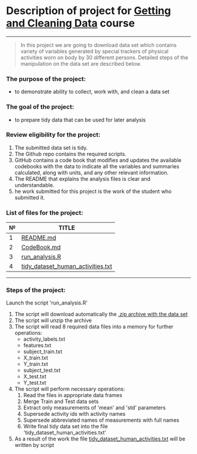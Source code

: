 # Description of project for [Getting and Cleaning Data](https://www.coursera.org/learn/data-cleaning/home/welcome) course
---
>In this project we are going to download data set which contains variety of variables generated by special trackers of physical activities worn on body by 30 different persons. 
Detailed steps of the manipulation on the data set are described below.

### The purpose of the project:
- to demonstrate ability to collect, work with, and clean a data set

### The goal of the project:
- to prepare tidy data that can be used for later analysis

### Review eligibility for the project:
1. The submitted data set is tidy.
2. The Github repo contains the required scripts.
3. GitHub contains a code book that modifies and updates the available codebooks with the data to indicate all the variables and summaries calculated, along with units, and any other relevant information.
4. The README that explains the analysis files is clear and understandable.
5. he work submitted for this project is the work of the student who submitted it.

### List of files for the project:
| № | TITLE |
| ------ | ------ |
| 1 | [README.md](https://github.com/dmalygin/coursera-getting_and_cleaning-data/blob/master/README.md) |
| 2 | [CodeBook.md](https://github.com/dmalygin/coursera-getting_and_cleaning-data/blob/master/CodeBook.md) |
| 3 | [run_analysis.R](https://github.com/dmalygin/coursera-getting_and_cleaning-data/blob/master/run_analysis.R) |
| 4 | [tidy_dataset_human_activities.txt](https://github.com/dmalygin/coursera-getting_and_cleaning-data/blob/master/tidy_dataset_human_activities.txt) |
---
### Steps of the project:
Launch the script 'run_analysis.R'
1. The script will download automatically the [.zip archive with the data set](https://d396qusza40orc.cloudfront.net/getdata%2Fprojectfiles%2FUCI%20HAR%20Dataset.zip)  
2. The script will unzip the archive
3. The script will read 8 required data files into a memory for further operations:
    + activity_labels.txt
    + features.txt
    + subject_train.txt
    + X_train.txt
    + Y_train.txt
    + subject_test.txt
    + X_test.txt
    + Y_test.txt
4. The script will perform necessary operations:
    1. Read the files in appropriate data frames
    2. Merge Train and Test data sets
    3. Extract only measurements of 'mean' and 'std' parameters
    4. Supersede activity ids with activity names
    5. Supersede abbreviated names of measurements with full names
    6. Write final tidy data set into the file 'tidy_dataset_human_activities.txt'
5. As a result of the work the file [tidy_dataset_human_activities.txt](https://github.com/dmalygin/coursera-getting_and_cleaning-data/blob/master/tidy_dataset_human_activities.txt) will be written by script

